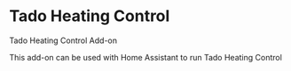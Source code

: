 #  Tado Heating Control
Tado Heating Control Add-on

This add-on can be used with Home Assistant to run Tado Heating Control